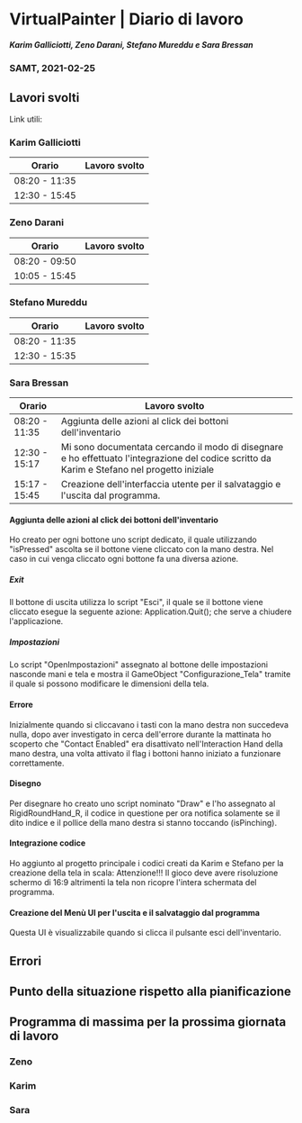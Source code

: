 # VirtualPainter | Diario di lavoro
##### Karim Galliciotti, Zeno Darani, Stefano Mureddu e Sara Bressan
### SAMT, 2021-02-25

## Lavori svolti

Link utili:


### Karim Galliciotti


|Orario        |Lavoro svolto                 |
|--------------|------------------------------|
|08:20 - 11:35 | |
|12:30 - 15:45 ||


### Zeno Darani


|Orario        |Lavoro svolto                 |
|--------------|------------------------------|
|08:20 - 09:50 | |
|10:05 - 15:45 | |


### Stefano Mureddu


|Orario        |Lavoro svolto                 |
|--------------|------------------------------|
|08:20 - 11:35 ||
|12:30 - 15:35 ||


### Sara Bressan


|Orario        |Lavoro svolto                 |
|--------------|------------------------------|
|08:20 - 11:35 | Aggiunta delle azioni al click dei bottoni dell'inventario|
|12:30 - 15:17 | Mi sono documentata cercando il modo di disegnare e ho effettuato l'integrazione del codice scritto da Karim e Stefano nel progetto iniziale|
|15:17 - 15:45 | Creazione dell'interfaccia utente per il salvataggio e l'uscita dal programma.|


#### Aggiunta delle azioni al click dei bottoni dell'inventario

Ho creato per ogni bottone uno script dedicato, il quale utilizzando "isPressed" ascolta se il 
bottone viene cliccato con la mano destra.
Nel caso in cui venga cliccato ogni bottone fa una diversa azione.

##### Exit

Il bottone di uscita utilizza lo script "Esci", il quale se il bottone viene cliccato esegue la seguente azione:
Application.Quit(); che serve a chiudere l'applicazione.

##### Impostazioni

Lo script "OpenImpostazioni" assegnato al bottone delle impostazioni nasconde mani e tela e mostra il GameObject
"Configurazione_Tela" tramite il quale si possono modificare le dimensioni della tela.

#### Errore

Inizialmente quando si cliccavano i tasti con la mano destra non succedeva nulla, dopo aver investigato 
in cerca dell'errore durante la mattinata ho scoperto che "Contact Enabled" era disattivato nell'Interaction Hand 
della mano destra, una volta attivato il flag i bottoni hanno iniziato a funzionare correttamente.

#### Disegno

Per disegnare ho creato uno script nominato "Draw" e l'ho assegnato al RigidRoundHand_R, il codice in questione 
per ora notifica solamente se il dito indice e il pollice della mano destra si stanno toccando (isPinching).

#### Integrazione codice

Ho aggiunto al progetto principale i codici creati da Karim e Stefano per la creazione della tela in scala:
Attenzione!!! Il gioco deve avere risoluzione schermo di 16:9 altrimenti la tela non ricopre l'intera schermata del programma.

#### Creazione del Menù UI per l'uscita e il salvataggio dal programma

Questa UI è visualizzabile quando si clicca il pulsante esci dell'inventario.

## Errori


##  Punto della situazione rispetto alla pianificazione



## Programma di massima per la prossima giornata di lavoro
### Zeno


### Karim


### Sara
